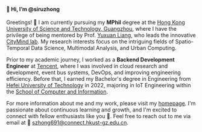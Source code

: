 #### 👋 Hi, I’m @siruzhong

Greetings! 👀 I am currently pursuing my **MPhil** degree at the [Hong Kong University of Science and Technology, Guangzhou](https://hkust-gz.edu.cn/), where I have the privilege of being mentored by Prof. [Yuxuan Liang](https://yuxuanliang.com/), who leads the innovative [CityMind lab](https://citymind.top). My research interests focus on the intriguing fields of Spatio-Temporal Data Science, Multimodal Analysis, and Urban Computing. 

Prior to my academic journey, I worked as a **Backend Development Engineer** at [Tencent](https://www.tencent.com/), where I was involved in cloud research and development, event bus systems, DevOps, and improving engineering efficiency. Before that, I earned my Bachelor's degree in Engineering from [Hefei University of Technology](https://www.hfut.edu.cn/) in 2022, majoring in IoT Engineering within the [School of Computer and Information](https://ci.hfut.edu.cn/).

For more information about me and my work, please visit my [homepage](https://siruzhong.netlify.app). I'm passionate about continuous learning and growth, and I'm excited to connect with fellow enthusiasts like you 💞️. Feel free to reach out to me via email at 📧 szhong691@connect.hkust-gz.edu.cn.
